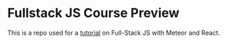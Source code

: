# Fullstack JS Course Preview

This is a repo used for a [tutorial](https://www.gitbook.com/book/codechron/fullstack-js-preview/details) on Full-Stack JS with Meteor and React.
